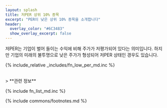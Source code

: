 ```yaml
---
layout: splash
title: 저PER 상위 10% 종목
excerpt: "PER이 낮은 상위 10% 종목을 소개합니다"
header:
  overlay_color: "#6C3483"
  show_overlay_excerpt: false
---
```


저PER는 기업이 벌어 들이는 수익에 비해 주가가 저평가되어 있다는 의미입니다. 하지만 기업의 미래의 불투명으로 낮은 주가가 형성되어 저PER 상태인 경우도 있습니다.

{% include_relative _includes/fn_low_per_md.inc %}

<br>
> **관련 정보**

{% include fn_list_md.inc %}

{% include commons/footnotes.md %}

